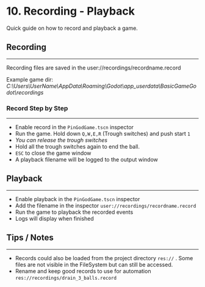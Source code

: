 # 10. Recording - Playback

Quick guide on how to record and playback a game.

## Recording
---

Recording files are saved in the user://recordings/recordname.record

Example game dir: *C:\Users\UserName\AppData\Roaming\Godot\app_userdata\BasicGameGodot\recordings*

### Record Step by Step
---

- Enable record in the `PinGodGame.tscn` inspector
- Run the game. Hold down `Q,W,E,R` (Trough switches) and push start `1`
- *You can release the trough switches*
- Hold all the trough switches again to end the ball.
- `ESC` to close the game window
- A playback filename will be logged to the output window

## Playback
---

- Enable playback in the `PinGodGame.tscn` inspector
- Add the filename in the inspector `user://recordings/recordname.record`
- Run the game to playback the recorded events
- Logs will display when finished

## Tips / Notes
---

- Records could also be loaded from the project directory `res://` . Some files are not visible in the FileSystem but can still be accessed.
- Rename and keep good records to use for automation `res://recordings/drain_3_balls.record`